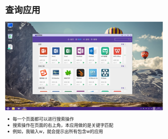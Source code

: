 
# 查询应用
![](../pic/soft/AppS_ruanjian.png)

   - 每一个页面都可以进行搜索操作
   - 搜索操作在页面的右上角，本应用做的是关键字匹配
   - 例如，我输入w，就会提示出所有包含w的应用
